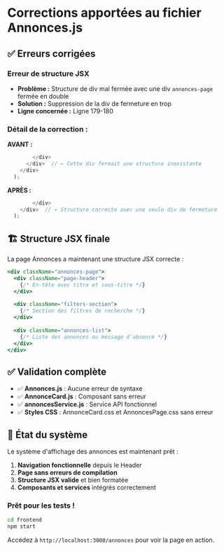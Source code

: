 # Corrections apportées au fichier Annonces.js

## ✅ Erreurs corrigées

### **Erreur de structure JSX**
- **Problème :** Structure de div mal fermée avec une div `annonces-page` fermée en double
- **Solution :** Suppression de la div de fermeture en trop
- **Ligne concernée :** Ligne 179-180

### **Détail de la correction :**

**AVANT :**
```jsx
        </div>
      </div>  // ← Cette div fermait une structure inexistante
    </div>
  );
```

**APRÈS :**
```jsx
        </div>
    </div>  // ← Structure correcte avec une seule div de fermeture
  );
```

## 🏗️ Structure JSX finale

La page Annonces a maintenant une structure JSX correcte :

```jsx
<div className="annonces-page">
  <div className="page-header">
    {/* En-tête avec titre et sous-titre */}
  </div>
  
  <div className="filters-section">
    {/* Section des filtres de recherche */}
  </div>
  
  <div className="annonces-list">
    {/* Liste des annonces ou message d'absence */}
  </div>
</div>
```

## ✅ Validation complète

- ✅ **Annonces.js** : Aucune erreur de syntaxe
- ✅ **AnnonceCard.js** : Composant sans erreur
- ✅ **annoncesService.js** : Service API fonctionnel
- ✅ **Styles CSS** : AnnonceCard.css et AnnoncesPage.css sans erreur

## 🚀 État du système

Le système d'affichage des annonces est maintenant prêt :

1. **Navigation fonctionnelle** depuis le Header
2. **Page sans erreurs de compilation** 
3. **Structure JSX valide** et bien formatée
4. **Composants et services** intégrés correctement

### Prêt pour les tests !

```bash
cd frontend
npm start
```

Accédez à `http://localhost:3000/annonces` pour voir la page en action.
